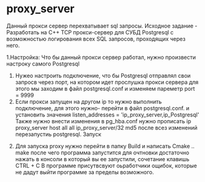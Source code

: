 # proxy_server
Данный прокси сервер перехватывает sql запросы.
Исходное задание - Разработать на C++ TCP прокси-сервер для СУБД Postgresql с возможностью логирования всех SQL запросов, проходящих через него.

1.Настройка:
Что бы данный прокси сервер работал, нужно произвести настроку самого Postgresql
1) Нужео настроить подключение, что бы Postgresql отправлял свои запросв через порт, на котором идет прослушка прокси сервера
для этого мы заходим в файл postgresql.conf
и изменяем пареметр port = 9999
2) Если прокси запущен на другом ip то нужно выполнить подключение, для этого нужно-
перейти в файл postgresql.conf. и установить значения listen_addresses = 'ip_proxy_server,ip_Postgresql'
Также нужно внести изменения в pg_hba.conf
нужно прописать ip proxy_server
host    all             all           ip_proxy_server/32         md5
после всез изменений перезапустиь postgresql.
Запуск
2. Для запуска proxy нужно перейти в папку Build и написать
Cmake ..
make
после чего программа запустится
для очтновки достаточно нажать в консоли в который вы ее запустили, сочетание клавишь CTRL + C
В программе присутвсвуют оьработчики ощибок, которые не дадут выйти программе за пределы возможного.



